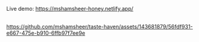 Live demo: https://mshamsheer-honey.netlify.app/
<br>
<br>

https://github.com/mshamsheer/taste-haven/assets/143681879/56fdf931-e667-475e-b910-6ffb97f7ee9e


